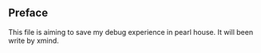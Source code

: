 ## Preface
 This file is aiming to save my debug experience in pearl house. It will been write by xmind.